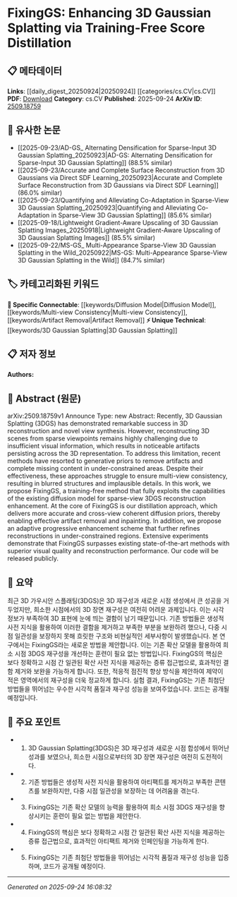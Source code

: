<!-- KEYWORD_LINKING_METADATA:
{
  "processed_timestamp": "2025-09-24T16:08:32.796471",
  "vocabulary_version": "1.0",
  "selected_keywords": [
    "3D Gaussian Splatting",
    "Diffusion Model",
    "Multi-view Consistency",
    "Artifact Removal"
  ],
  "rejected_keywords": [],
  "similarity_scores": {
    "3D Gaussian Splatting": 0.8,
    "Diffusion Model": 0.79,
    "Multi-view Consistency": 0.78,
    "Artifact Removal": 0.75
  },
  "extraction_method": "AI_prompt_based",
  "budget_applied": true,
  "candidates_json": {
    "candidates": [
      {
        "surface": "3D Gaussian Splatting",
        "canonical": "3D Gaussian Splatting",
        "aliases": [
          "3DGS"
        ],
        "category": "unique_technical",
        "rationale": "This is a specific technique central to the paper's contribution, enhancing connectivity within 3D reconstruction discussions.",
        "novelty_score": 0.75,
        "connectivity_score": 0.68,
        "specificity_score": 0.85,
        "link_intent_score": 0.8
      },
      {
        "surface": "Diffusion Model",
        "canonical": "Diffusion Model",
        "aliases": [
          "Diffusion Models"
        ],
        "category": "specific_connectable",
        "rationale": "Diffusion models are increasingly relevant in enhancing 3D reconstruction, offering strong connectivity to generative model discussions.",
        "novelty_score": 0.55,
        "connectivity_score": 0.82,
        "specificity_score": 0.78,
        "link_intent_score": 0.79
      },
      {
        "surface": "Multi-view Consistency",
        "canonical": "Multi-view Consistency",
        "aliases": [
          "Cross-view Consistency"
        ],
        "category": "specific_connectable",
        "rationale": "Ensuring consistency across multiple views is crucial for 3D reconstruction, linking to broader topics in computer vision.",
        "novelty_score": 0.6,
        "connectivity_score": 0.75,
        "specificity_score": 0.8,
        "link_intent_score": 0.78
      },
      {
        "surface": "Artifact Removal",
        "canonical": "Artifact Removal",
        "aliases": [
          "Artifact Reduction"
        ],
        "category": "specific_connectable",
        "rationale": "Artifact removal is a key challenge in 3D reconstruction, connecting to image processing and enhancement techniques.",
        "novelty_score": 0.58,
        "connectivity_score": 0.77,
        "specificity_score": 0.72,
        "link_intent_score": 0.75
      }
    ],
    "ban_list_suggestions": [
      "method",
      "performance",
      "experiment"
    ]
  },
  "decisions": [
    {
      "candidate_surface": "3D Gaussian Splatting",
      "resolved_canonical": "3D Gaussian Splatting",
      "decision": "linked",
      "scores": {
        "novelty": 0.75,
        "connectivity": 0.68,
        "specificity": 0.85,
        "link_intent": 0.8
      }
    },
    {
      "candidate_surface": "Diffusion Model",
      "resolved_canonical": "Diffusion Model",
      "decision": "linked",
      "scores": {
        "novelty": 0.55,
        "connectivity": 0.82,
        "specificity": 0.78,
        "link_intent": 0.79
      }
    },
    {
      "candidate_surface": "Multi-view Consistency",
      "resolved_canonical": "Multi-view Consistency",
      "decision": "linked",
      "scores": {
        "novelty": 0.6,
        "connectivity": 0.75,
        "specificity": 0.8,
        "link_intent": 0.78
      }
    },
    {
      "candidate_surface": "Artifact Removal",
      "resolved_canonical": "Artifact Removal",
      "decision": "linked",
      "scores": {
        "novelty": 0.58,
        "connectivity": 0.77,
        "specificity": 0.72,
        "link_intent": 0.75
      }
    }
  ]
}
-->

# FixingGS: Enhancing 3D Gaussian Splatting via Training-Free Score Distillation

## 📋 메타데이터

**Links**: [[daily_digest_20250924|20250924]] [[categories/cs.CV|cs.CV]]
**PDF**: [Download](https://arxiv.org/pdf/2509.18759.pdf)
**Category**: cs.CV
**Published**: 2025-09-24
**ArXiv ID**: [2509.18759](https://arxiv.org/abs/2509.18759)

## 🔗 유사한 논문
- [[2025-09-23/AD-GS_ Alternating Densification for Sparse-Input 3D Gaussian Splatting_20250923|AD-GS: Alternating Densification for Sparse-Input 3D Gaussian Splatting]] (88.5% similar)
- [[2025-09-23/Accurate and Complete Surface Reconstruction from 3D Gaussians via Direct SDF Learning_20250923|Accurate and Complete Surface Reconstruction from 3D Gaussians via Direct SDF Learning]] (86.0% similar)
- [[2025-09-23/Quantifying and Alleviating Co-Adaptation in Sparse-View 3D Gaussian Splatting_20250923|Quantifying and Alleviating Co-Adaptation in Sparse-View 3D Gaussian Splatting]] (85.6% similar)
- [[2025-09-18/Lightweight Gradient-Aware Upscaling of 3D Gaussian Splatting Images_20250918|Lightweight Gradient-Aware Upscaling of 3D Gaussian Splatting Images]] (85.5% similar)
- [[2025-09-22/MS-GS_ Multi-Appearance Sparse-View 3D Gaussian Splatting in the Wild_20250922|MS-GS: Multi-Appearance Sparse-View 3D Gaussian Splatting in the Wild]] (84.7% similar)

## 🏷️ 카테고리화된 키워드
**🔗 Specific Connectable**: [[keywords/Diffusion Model|Diffusion Model]], [[keywords/Multi-view Consistency|Multi-view Consistency]], [[keywords/Artifact Removal|Artifact Removal]]
**⚡ Unique Technical**: [[keywords/3D Gaussian Splatting|3D Gaussian Splatting]]

## 📋 저자 정보

**Authors:** 

## 📄 Abstract (원문)

arXiv:2509.18759v1 Announce Type: new 
Abstract: Recently, 3D Gaussian Splatting (3DGS) has demonstrated remarkable success in 3D reconstruction and novel view synthesis. However, reconstructing 3D scenes from sparse viewpoints remains highly challenging due to insufficient visual information, which results in noticeable artifacts persisting across the 3D representation. To address this limitation, recent methods have resorted to generative priors to remove artifacts and complete missing content in under-constrained areas. Despite their effectiveness, these approaches struggle to ensure multi-view consistency, resulting in blurred structures and implausible details. In this work, we propose FixingGS, a training-free method that fully exploits the capabilities of the existing diffusion model for sparse-view 3DGS reconstruction enhancement. At the core of FixingGS is our distillation approach, which delivers more accurate and cross-view coherent diffusion priors, thereby enabling effective artifact removal and inpainting. In addition, we propose an adaptive progressive enhancement scheme that further refines reconstructions in under-constrained regions. Extensive experiments demonstrate that FixingGS surpasses existing state-of-the-art methods with superior visual quality and reconstruction performance. Our code will be released publicly.

## 📝 요약

최근 3D 가우시안 스플래팅(3DGS)은 3D 재구성과 새로운 시점 생성에서 큰 성공을 거두었지만, 희소한 시점에서의 3D 장면 재구성은 여전히 어려운 과제입니다. 이는 시각 정보가 부족하여 3D 표현에 눈에 띄는 결함이 남기 때문입니다. 기존 방법들은 생성적 사전 지식을 활용하여 이러한 결함을 제거하고 부족한 부분을 보완하려 했으나, 다중 시점 일관성을 보장하지 못해 흐릿한 구조와 비현실적인 세부사항이 발생했습니다. 본 연구에서는 FixingGS라는 새로운 방법을 제안합니다. 이는 기존 확산 모델을 활용하여 희소 시점 3DGS 재구성을 개선하는 훈련이 필요 없는 방법입니다. FixingGS의 핵심은 보다 정확하고 시점 간 일관된 확산 사전 지식을 제공하는 증류 접근법으로, 효과적인 결함 제거와 보완을 가능하게 합니다. 또한, 적응적 점진적 향상 방식을 제안하여 제약이 적은 영역에서의 재구성을 더욱 정교하게 합니다. 실험 결과, FixingGS는 기존 최첨단 방법들을 뛰어넘는 우수한 시각적 품질과 재구성 성능을 보여주었습니다. 코드는 공개될 예정입니다.

## 🎯 주요 포인트

- 1. 3D Gaussian Splatting(3DGS)은 3D 재구성과 새로운 시점 합성에서 뛰어난 성과를 보였으나, 희소한 시점으로부터의 3D 장면 재구성은 여전히 도전적이다.
- 2. 기존 방법들은 생성적 사전 지식을 활용하여 아티팩트를 제거하고 부족한 콘텐츠를 보완하지만, 다중 시점 일관성을 보장하는 데 어려움을 겪는다.
- 3. FixingGS는 기존 확산 모델의 능력을 활용하여 희소 시점 3DGS 재구성을 향상시키는 훈련이 필요 없는 방법을 제안한다.
- 4. FixingGS의 핵심은 보다 정확하고 시점 간 일관된 확산 사전 지식을 제공하는 증류 접근법으로, 효과적인 아티팩트 제거와 인페인팅을 가능하게 한다.
- 5. FixingGS는 기존 최첨단 방법들을 뛰어넘는 시각적 품질과 재구성 성능을 입증하며, 코드가 공개될 예정이다.


---

*Generated on 2025-09-24 16:08:32*